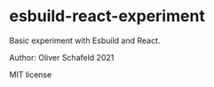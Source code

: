 # esbuild-react-experiment
Basic experiment with Esbuild and React.


Author: Oliver Schafeld 2021

MIT license